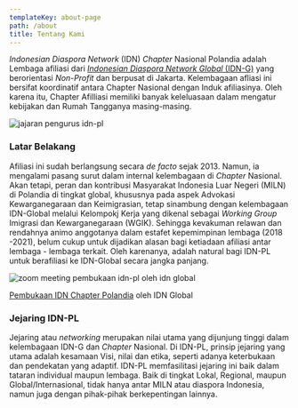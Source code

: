 ```yaml
---
templateKey: about-page
path: /about
title: Tentang Kami
---
```

*Indonesian Diaspora Network* (IDN) *Chapter* Nasional Polandia adalah Lembaga afiliasi dari [*Indonesian Diaspora Network Global* (IDN-G)](http://www.diasporaindonesia.org/) yang berorientasi *Non-Profit* dan berpusat di Jakarta. Kelembagaan afliasi ini bersifat koordinatif antara Chapter Nasional dengan Induk afiliasinya. Oleh karena itu, Chapter Afilliasi memiliki banyak keleluasaan dalam mengatur kebijakan dan Rumah Tangganya masing-masing. 

![jajaran pengurus idn-pl](/img/pengurus.png "Jajaran pengurus IDN-PL 2021-2023")

### Latar Belakang

Afiliasi ini sudah berlangsung secara *de facto* sejak 2013. Namun, ia mengalami pasang surut dalam internal kelembagaan di *Chapter* Nasional. Akan tetapi, peran dan kontribusi Masyarakat Indonesia Luar Negeri (MILN) di Polandia di tingkat global, khususnya pada aspek Advokasi Kewarganegaraan dan Keimigrasian, tetap sinambung dengan kelembagaan IDN-Global melalui Kelompokj Kerja yang dikenal sebagai *Working Group* Imigrasi dan Kewarganegaraan (WGIK). Sehingga kevakuman relawan dan rendahnya animo anggotanya dalam estafet kepemimpinan lembaga (2018 -2021), belum cukup untuk dijadikan alasan bagi ketiadaan afiliasi antar lembaga - lembaga terkait. Oleh karenanya, adalah natural bagi IDN-PL untuk berafiliasi ke IDN-Global secara jangka panjang.

![zoom meeting pembukaan idn-pl oleh idn global](/img/pembukaan-idn-pl-dari-global.jpg "Pembukaan IDN Chapter Polandia oleh IDN Global")

[Pembukaan IDN Chapter Polandia](http://www.diasporaindonesia.org/news/pembukaan-idn-chapter-polandia) oleh IDN Global

### Jejaring IDN-PL

Jejaring atau *networking* merupakan nilai utama yang dijunjung tinggi dalam kelembagaan IDN-G dan *Chapter* Nasional. Di IDN-PL, prinsip jejaring yang utama adalah kesamaan Visi, nilai dan etika, seperti adanya keterbukaan dan pendekatan yang adaptif. IDN-PL memfasilitasi jejaring ini baik dalam tataran individual maupun lembaga. Baik di tingkat Lokal, Regional, maupun Global/Internasional, tidak hanya antar MILN atau diaspora Indonesia, namun juga dengan pihak-pihak berkepentingan lainnya.